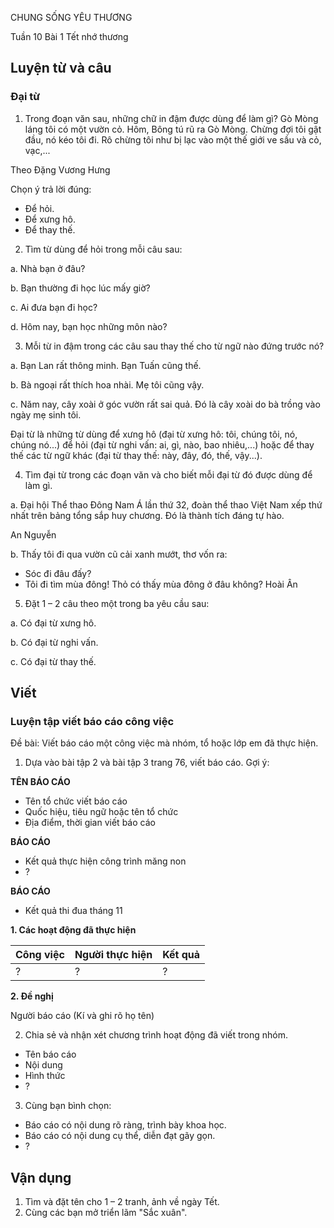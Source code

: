 CHUNG SỐNG YÊU THƯƠNG

Tuần 10
Bài 1
Tết nhớ thương

## Luyện từ và câu

### Đại từ

1. Trong đoạn văn sau, những chữ in đậm được dùng để làm gì?
Gò Mòng láng tôi có một vườn cỏ. Hôm, Bông tú rũ ra Gò Mòng. Chừng đợi tôi gật đầu, nó kéo tôi đi. Rô chừng tôi như bị lạc vào một thế giới ve sầu và cỏ, vạc,...

Theo Đặng Vương Hưng

Chọn ý trả lời đúng:
- Để hỏi.
- Để xưng hô.
- Để thay thế.

2. Tìm từ dùng để hỏi trong mỗi câu sau:

a. Nhà bạn ở đâu?

b. Bạn thường đi học lúc mấy giờ?

c. Ai đưa bạn đi học?

d. Hôm nay, bạn học những môn nào?

3. Mỗi từ in đậm trong các câu sau thay thế cho từ ngữ nào đứng trước nó?

a. Bạn Lan rất thông minh. Bạn Tuấn cũng thế.

b. Bà ngoại rất thích hoa nhài. Mẹ tôi cũng vậy.

c. Năm nay, cây xoài ở góc vườn rất sai quả. Đó là cây xoài do bà trồng vào ngày mẹ sinh tôi.

Đại từ là những từ dùng để xưng hô (đại từ xưng hô: tôi, chúng tôi, nó, chúng nó...) để hỏi (đại từ nghi vấn: ai, gì, nào, bao nhiêu,...) hoặc để thay thế các từ ngữ khác (đại từ thay thế: này, đây, đó, thế, vậy...).

4. Tìm đại từ trong các đoạn văn và cho biết mỗi đại từ đó được dùng để làm gì.

a. Đại hội Thể thao Đông Nam Á lần thứ 32, đoàn thể thao Việt Nam xếp thứ nhất trên bảng tổng sắp huy chương. Đó là thành tích đáng tự hào.

An Nguyễn

b. Thấy tôi đi qua vườn cũ cải xanh mướt, thơ vốn ra:

- Sóc đi đâu đấy?
- Tôi đi tìm mùa đông! Thỏ có thấy mùa đông ở đâu không?
Hoài Ân

5. Đặt 1 – 2 câu theo một trong ba yêu cầu sau:

a. Có đại từ xưng hô.

b. Có đại từ nghi vấn.

c. Có đại từ thay thế.

## Viết

### Luyện tập viết báo cáo công việc

Đề bài: Viết báo cáo một công việc mà nhóm, tổ hoặc lớp em đã thực hiện.

1. Dựa vào bài tập 2 và bài tập 3 trang 76, viết báo cáo. Gợi ý:

**TÊN BÁO CÁO**
- Tên tổ chức viết báo cáo
- Quốc hiệu, tiêu ngữ hoặc tên tổ chức
- Địa điểm, thời gian viết báo cáo

**BÁO CÁO**
- Kết quả thực hiện công trình măng non
- ?

**BÁO CÁO**
- Kết quả thi đua tháng 11

**1. Các hoạt động đã thực hiện**

| Công việc | Người thực hiện | Kết quả |
| :-------- | :-------------- | :------ |
| ?         | ?               | ?       |

**2. Đề nghị**

Người báo cáo
(Kí và ghi rõ họ tên)

2. Chia sẻ và nhận xét chương trình hoạt động đã viết trong nhóm.

- Tên báo cáo
- Nội dung
- Hình thức
- ?

3. Cùng bạn bình chọn:

- Báo cáo có nội dung rõ ràng, trình bày khoa học.
- Báo cáo có nội dung cụ thể, diễn đạt gãy gọn.
- ?

## Vận dụng

1. Tìm và đặt tên cho 1 – 2 tranh, ảnh về ngày Tết.
2. Cùng các bạn mở triển lãm "Sắc xuân".
